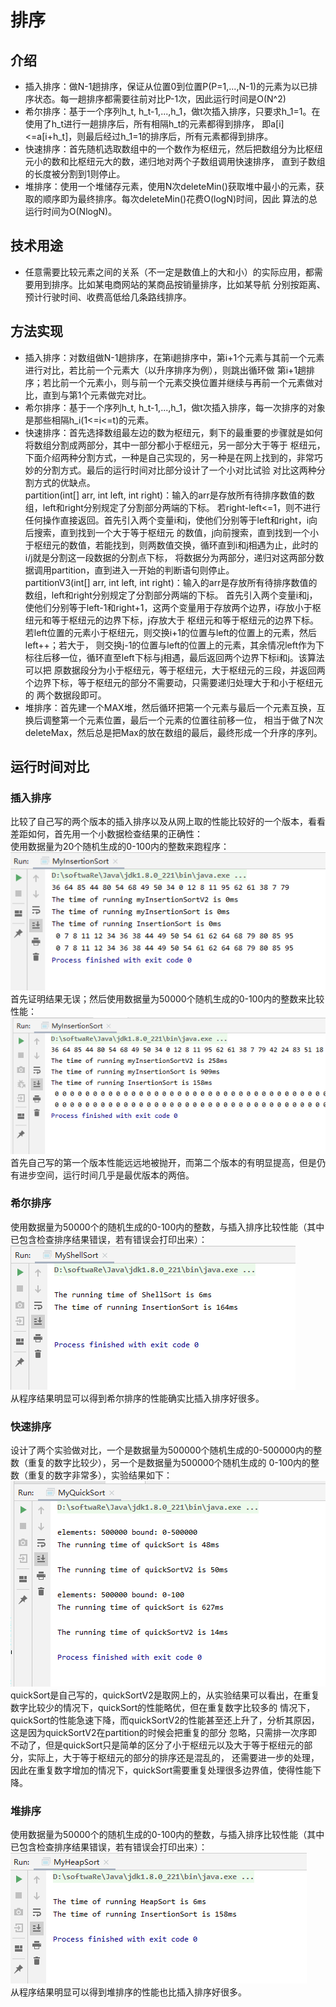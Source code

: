 # 排序
## 介绍
- 插入排序：做N-1趟排序，保证从位置0到位置P(P=1,...,N-1)的元素为以已排序状态。每一趟排序都需要往前对比P-1次，因此运行时间是O(N^2)
- 希尔排序：基于一个序列h_t, h_t-1,...,h_1，做t次插入排序，只要求h_1=1。在使用了h_t进行一趟排序后，所有相隔h_t的元素都得到排序，
即a[i]<=a[i+h_t]，则最后经过h_1=1的排序后，所有元素都得到排序。
- 快速排序：首先随机选取数组中的一个数作为枢纽元，然后把数组分为比枢纽元小的数和比枢纽元大的数，递归地对两个子数组调用快速排序，
直到子数组的长度被分割到1则停止。
- 堆排序：使用一个堆储存元素，使用N次deleteMin()获取堆中最小的元素，获取的顺序即为最终排序。每次deleteMin()花费O(logN)时间，因此
算法的总运行时间为O(NlogN)。
## 技术用途
- 任意需要比较元素之间的关系（不一定是数值上的大和小）的实际应用，都需要用到排序。比如某电商网站的某商品按销量排序，比如某导航
分别按距离、预计行驶时间、收费高低给几条路线排序。
## 方法实现
- 插入排序：对数组做N-1趟排序，在第i趟排序中，第i+1个元素与其前一个元素进行对比，若比前一个元素大（以升序排序为例），则跳出循环做
第i+1趟排序；若比前一个元素小，则与前一个元素交换位置并继续与再前一个元素做对比，直到与第1个元素做完对比。
- 希尔排序：基于一个序列h_t, h_t-1,...,h_1，做t次插入排序，每一次排序的对象是那些相隔h_i(1<=i<=t)的元素。
- 快速排序：首先选择数组最左边的数为枢纽元，剩下的最重要的步骤就是如何将数组分割成两部分，其中一部分都小于枢纽元，另一部分大于等于
枢纽元，下面介绍两种分割方式，一种是自己实现的，另一种是在网上找到的，非常巧妙的分割方式。最后的运行时间对比部分设计了一个小对比试验
对比这两种分割方式的优缺点。  
partition(int[] arr, int left, int right)：输入的arr是存放所有待排序数值的数组，left和right分别规定了分割部分两端的下标。
若right-left<=1，则不进行任何操作直接返回。首先引入两个变量i和j，使他们分别等于left和right，i向后搜索，直到找到一个大于等于枢纽元
的数值，j向前搜索，直到找到一个小于枢纽元的数值，若能找到，则两数值交换，循环直到i和j相遇为止，此时的i/j就是分割这一段数据的分割点下标，
将数据分为两部分，递归对这两部分数据调用partition，直到进入一开始的判断语句则停止。  
partitionV3(int[] arr, int left, int right)：输入的arr是存放所有待排序数值的数组，left和right分别规定了分割部分两端的下标。
首先引入两个变量i和j，使他们分别等于left-1和right+1，这两个变量用于存放两个边界，i存放小于枢纽元和等于枢纽元的边界下标，j存放大于
枢纽元和等于枢纽元的边界下标。若left位置的元素小于枢纽元，则交换i+1的位置与left的位置上的元素，然后left++；若大于，
则交换j-1的位置与left的位置上的元素，其余情况left作为下标往后移一位，循环直至left下标与j相遇，最后返回两个边界下标i和j。该算法可以把
原数据段分为小于枢纽元，等于枢纽元，大于枢纽元的三段，并返回两个边界下标，等于枢纽元的部分不需要动，只需要递归处理大于和小于枢纽元的
两个数据段即可。
- 堆排序：首先建一个MAX堆，然后循环把第一个元素与最后一个元素互换，互换后调整第一个元素位置，最后一个元素的位置往前移一位，
相当于做了N次deleteMax，然后总是把Max的放在数组的最后，最终形成一个升序的序列。
## 运行时间对比
### 插入排序
比较了自己写的两个版本的插入排序以及从网上取的性能比较好的一个版本，看看差距如何，首先用一个小数据检查结果的正确性：  
使用数据量为20个随机生成的0-100内的整数来跑程序：  
![IS](https://github.com/FFFjx/DataStructures/blob/main/Sort/pic/InsertionSort1.png)  
首先证明结果无误；然后使用数据量为50000个随机生成的0-100内的整数来比较性能：  
![IS](https://github.com/FFFjx/DataStructures/blob/main/Sort/pic/InsertionSort2.png)  
首先自己写的第一个版本性能远远地被抛开，而第二个版本的有明显提高，但是仍有进步空间，运行时间几乎是最优版本的两倍。
### 希尔排序
使用数据量为50000个的随机生成的0-100内的整数，与插入排序比较性能（其中已包含检查排序结果错误，若有错误会打印出来）：  
![SS](https://github.com/FFFjx/DataStructures/blob/main/Sort/pic/ShellSort.png)    
从程序结果明显可以得到希尔排序的性能确实比插入排序好很多。
### 快速排序
设计了两个实验做对比，一个是数据量为500000个随机生成的0-500000内的整数（重复的数字比较少），另一个是数据量为500000个随机生成的
0-100内的整数（重复的数字非常多），实验结果如下：  
![QS](https://github.com/FFFjx/DataStructures/blob/main/Sort/pic/QuickSort.png)    
quickSort是自己写的，quickSortV2是取网上的，从实验结果可以看出，在重复数字比较少的情况下，quickSort的性能略优，但在重复数字比较多的
情况下，quickSort的性能急速下降，而quickSortV2的性能甚至还上升了，分析其原因，这是因为quickSortV2在partition的时候会把重复的部分
忽略，只需排一次序即不动了，但是quickSort只是简单的区分了小于枢纽元以及大于等于枢纽元的部分，实际上，大于等于枢纽元的部分的排序还是混乱的，
还需要进一步的处理，因此在重复数字增加的情况下，quickSort需要重复处理很多边界值，使得性能下降。
### 堆排序
使用数据量为50000个的随机生成的0-100内的整数，与插入排序比较性能（其中已包含检查排序结果错误，若有错误会打印出来）：  
![HS](https://github.com/FFFjx/DataStructures/blob/main/Sort/pic/HeapSort.png)    
从程序结果明显可以得到堆排序的性能也比插入排序好很多。
 